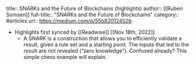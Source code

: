title:: SNARKs and the Future of Blockchains (highlights)
author:: [[Ruben Somsen]]
full-title:: "SNARKs and the Future of Blockchains"
category:: #articles
url:: https://medium.com/p/55b82012452b

- Highlights first synced by [[Readwise]] [[Nov 18th, 2022]]
	- A SNARK is a construction that allows you to efficiently validate a result, given a rule set and a starting point. The inputs that led to the result are not revealed (“zero knowledge”). Confused already? This simple chess example will explain.